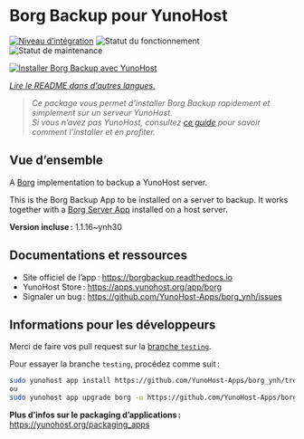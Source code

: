 <!--
Nota bene : ce README est automatiquement généré par <https://github.com/YunoHost/apps/tree/master/tools/readme_generator>
Il NE doit PAS être modifié à la main.
-->

# Borg Backup pour YunoHost

[![Niveau d’intégration](https://dash.yunohost.org/integration/borg.svg)](https://dash.yunohost.org/appci/app/borg) ![Statut du fonctionnement](https://ci-apps.yunohost.org/ci/badges/borg.status.svg) ![Statut de maintenance](https://ci-apps.yunohost.org/ci/badges/borg.maintain.svg)

[![Installer Borg Backup avec YunoHost](https://install-app.yunohost.org/install-with-yunohost.svg)](https://install-app.yunohost.org/?app=borg)

*[Lire le README dans d'autres langues.](./ALL_README.md)*

> *Ce package vous permet d’installer Borg Backup rapidement et simplement sur un serveur YunoHost.*  
> *Si vous n’avez pas YunoHost, consultez [ce guide](https://yunohost.org/install) pour savoir comment l’installer et en profiter.*

## Vue d’ensemble

A [Borg](https://borgbackup.readthedocs.io/en/stable/index.html#what-is-borgbackup) implementation to backup a YunoHost server.

This is the Borg Backup App to be installed on a server to backup. It works together with a [Borg Server App](https://github.com/YunoHost-Apps/borgserver_ynh) installed on a host server.


**Version incluse :** 1.1.16~ynh30
## Documentations et ressources

- Site officiel de l’app : <https://borgbackup.readthedocs.io>
- YunoHost Store : <https://apps.yunohost.org/app/borg>
- Signaler un bug : <https://github.com/YunoHost-Apps/borg_ynh/issues>

## Informations pour les développeurs

Merci de faire vos pull request sur la [branche `testing`](https://github.com/YunoHost-Apps/borg_ynh/tree/testing).

Pour essayer la branche `testing`, procédez comme suit :

```bash
sudo yunohost app install https://github.com/YunoHost-Apps/borg_ynh/tree/testing --debug
ou
sudo yunohost app upgrade borg -u https://github.com/YunoHost-Apps/borg_ynh/tree/testing --debug
```

**Plus d’infos sur le packaging d’applications :** <https://yunohost.org/packaging_apps>
